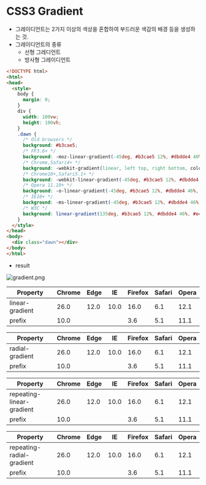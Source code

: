 # CSS3 Gradient

- 그레이디언트는 2가지 이상의 색상을 혼합하여 부드러운 색감의 배경 등을 생성하는 것.
- 그레이디언트의 종류
  - 선형 그레디언트
  - 방사형 그레이디언트

```html
<!DOCTYPE html>
<html>
<head>
  <style>
    body {
      margin: 0;
    }
    div {
      width: 100vw;
      height: 100vh;
    }
    .dawn {
      /* Old browsers */
      background: #b3cae5;
      /* FF3.6+ */
      background: -moz-linear-gradient(-45deg, #b3cae5 12%, #dbdde4 46%, #e4e3e4 70%, #f7ddbb 94%, #efcab2 100%);
      /* Chrome,Safari4+ */
      background: -webkit-gradient(linear, left top, right bottom, color-stop(12%, #b3cae5), color-stop(46%, #dbdde4), color-stop(70%, #e4e3e4), color-stop(94%, #f7ddbb), color-stop(100%, #efcab2));
      /* Chrome10+,Safari5.1+ */
      background: -webkit-linear-gradient(-45deg, #b3cae5 12%, #dbdde4 46%, #e4e3e4 70%, #f7ddbb 94%, #efcab2 100%);
      /* Opera 11.10+ */
      background: -o-linear-gradient(-45deg, #b3cae5 12%, #dbdde4 46%, #e4e3e4 70%, #f7ddbb 94%, #efcab2 100%);
      /* IE10+ */
      background: -ms-linear-gradient(-45deg, #b3cae5 12%, #dbdde4 46%, #e4e3e4 70%, #f7ddbb 94%, #efcab2 100%);
      /* W3C */
      background: linear-gradient(135deg, #b3cae5 12%, #dbdde4 46%, #e4e3e4 70%, #f7ddbb 94%, #efcab2 100%);
    }
  </style>
</head>
<body>
  <div class="dawn"></div>
</body>
</html>
```

- result

![gradient.png](https://prod-files-secure.s3.us-west-2.amazonaws.com/510cd684-c9a0-45bd-b45d-b35ad6027628/b1443e06-30bf-45b5-9796-9cccb84ae23c/gradient.png)

| Property        | Chrome | Edge | IE   | Firefox | Safari | Opera |
| --------------- | ------ | ---- | ---- | ------- | ------ | ----- |
| linear-gradient | 26.0   | 12.0 | 10.0 | 16.0    | 6.1    | 12.1  |
| prefix          | 10.0   |      |      | 3.6     | 5.1    | 11.1  |

| Property        | Chrome | Edge | IE   | Firefox | Safari | Opera |
| --------------- | ------ | ---- | ---- | ------- | ------ | ----- |
| radial-gradient | 26.0   | 12.0 | 10.0 | 16.0    | 6.1    | 12.1  |
| prefix          | 10.0   |      |      | 3.6     | 5.1    | 11.1  |

| Property                  | Chrome | Edge | IE   | Firefox | Safari | Opera |
| ------------------------- | ------ | ---- | ---- | ------- | ------ | ----- |
| repeating-linear-gradient | 26.0   | 12.0 | 10.0 | 16.0    | 6.1    | 12.1  |
| prefix                    | 10.0   |      |      | 3.6     | 5.1    | 11.1  |

| Property                  | Chrome | Edge | IE   | Firefox | Safari | Opera |
| ------------------------- | ------ | ---- | ---- | ------- | ------ | ----- |
| repeating-radial-gradient | 26.0   | 12.0 | 10.0 | 16.0    | 6.1    | 12.1  |
| prefix                    | 10.0   |      |      | 3.6     | 5.1    | 11.1  |